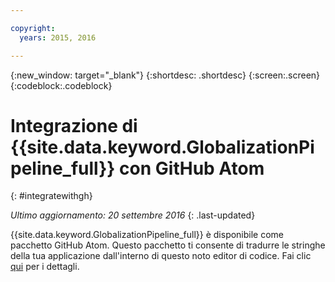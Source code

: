 ```yaml
---

copyright:
  years: 2015, 2016

---
```


{:new_window: target="_blank"}
{:shortdesc: .shortdesc}
{:screen:.screen}
{:codeblock:.codeblock}

# Integrazione di {{site.data.keyword.GlobalizationPipeline_full}} con GitHub Atom
{: #integratewithgh}

*Ultimo aggiornamento: 20 settembre 2016*
{: .last-updated}

{{site.data.keyword.GlobalizationPipeline_full}} è disponibile come pacchetto GitHub Atom. Questo pacchetto ti consente di tradurre le stringhe della tua applicazione dall'interno di questo noto editor di codice. Fai clic [qui](https://atom.io/packages/gp-atom) per i dettagli.
